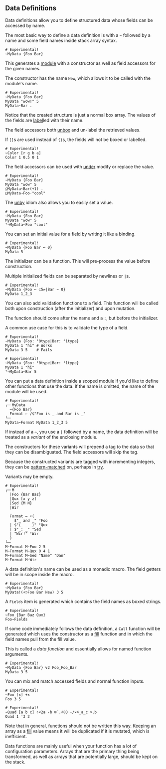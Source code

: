 ## Data Definitions

Data definitions allow you to define structured data whose fields can be accessed by name.

The most basic way to define a data definition is with a `~` followed by a name and some field names inside stack array syntax.

```uiua
# Experimental!
~MyData {Foo Bar}
```

This generates a [module](/tutorial/modules) with a constructor as well as field accessors for the given names.

The constructor has the name `New`, which allows it to be called with the module's name.

```uiua
# Experimental!
~MyData {Foo Bar}
MyData "wow!" 5
MyData~Bar .
```

Notice that the created structure is just a normal box array. The values of the fields are [label](/tutorial/codetactility#labels)led with their name.

The field accessors both [un](/docs/un)[box](/docs/box) and un-label the retrieved values.

If `[]`s are used instead of `{}`s, the fields will not be boxed or labelled.

```uiua
# Experimental!
~Color [r g b a]
Color 1 0.5 0 1
```

The field accessors can be used with [under](/docs/under) modify or replace the value.

```uiua
# Experimental!
~MyData {Foo Bar}
MyData "wow" 5
⍜MyData~Bar(+1) .
⍜MyData~Foo⋅"cool"
```

The [un](/docs/un)[by](/docs/by) idiom also allows you to easily set a value.

```uiua
# Experimental!
~MyData {Foo Bar}
MyData "wow" 5
°⊸MyData~Foo "cool"
```

You can set an initial value for a field by writing it like a binding.

```uiua
# Experimental!
~MyData {Foo Bar ← 0}
MyData 5
```

The initializer can be a function. This will pre-process the value before construction.

Multiple initialized fields can be separated by newlines or `|`s.

```uiua
# Experimental!
~MyData {Foo ← ⊂5⇌|Bar ← 0}
MyData 1_2_3
```

You can also add validation functions to a field. This function will be called both upon construction (after the initializer) and upon mutation.

The function should come after the name and a `:`, but before the initializer.

A common use case for this is to validate the type of a field.

```uiua should fail
# Experimental!
~MyData {Foo: °0type|Bar: °1type}
MyData 1 "hi" # Works
MyData 3 5    # Fails
```

```uiua should fail
# Experimental!
~MyData {Foo: °0type|Bar: °1type}
MyData 1 "hi"
°⊸MyData~Bar 5
```

You can put a data definition inside a scoped module if you'd like to define other functions that use the data. If the name is omitted, the name of the module will be used.

```uiua
# Experimental!
┌─╴MyData
  ~{Foo Bar}
  Format ← /$"Foo is _ and Bar is _"
└─╴
MyData~Format MyData 1_2_3 5
```

If instead of a `~`, you use a `|` followed by a name, the data definition will be treated as a *variant* of the enclosing module.

The constructors for these variants will prepend a tag to the data so that they can be disambiguated. The field accessors will skip the tag.

Because the constructed variants are tagged with incrementing integers, they can be [pattern-matched](/tutorial/patternmatching) on, perhaps in [try](/docs/try).

Variants may be empty.

```uiua
# Experimental!
┌─╴M
  |Foo {Bar Baz}
  |Qux [x y z]
  |Sed {M N}
  |Wir
  
  Format ← ⍣(
    $"_ and _" °Foo
  | $"⟨_ _ _⟩" °Qux
  | $"_: _" °Sed
  | "Wir!" °Wir
  )
└─╴
M~Format M~Foo 2 5
M~Format M~Qux 0 4 1
M~Format M~Sed "Name" "Dan"
M~Format M~Wir
```

A data definition's name can be used as a monadic macro. The field getters will be in scope inside the macro.

```uiua
# Experimental!
~MyData {Foo Bar}
MyData!(+⊃Foo Bar New) 3 5
```

A `Fields` item is generated which contains the field names as boxed strings.
```uiua
# Experimental!
~Foo {Bar Baz Qux}
Foo~Fields
```

If some code immediately follows the data definition, a `Call` function will be generated which uses the constructor as a [fill](/docs/fill) function and in which the field names pull from the fill value.

This is called a *data function* and essentially allows for named function arguments.

```uiua
# Experimental!
~MyData {Foo Bar} ↯2 Foo_Foo_Bar
MyData 3 5
```

You can mix and match accessed fields and normal function inputs.

```uiua
# Experimental!
~Foo [x] +x
Foo 3 5
```

```uiua
# Experimental!
~Quad [a b c] ÷×2a -b ⊟¯.√ℂ0 -/×4_a_c ×.b
Quad 1 ¯3 2
```

Note that in general, functions should not be written this way. Keeping an array as a [fill](/docs/fill) value means it will be duplicated if it is mutated, which is inefficient.

Data functions are mainly useful when your function has a lot of configuration parameters. Arrays that are the primary thing being transformed, as well as arrays that are potentially large, should be kept on the stack.